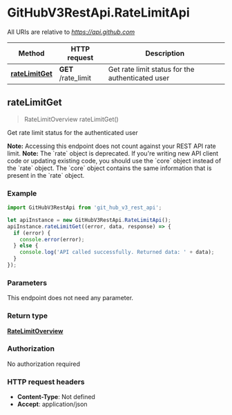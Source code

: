 # GitHubV3RestApi.RateLimitApi

All URIs are relative to *https://api.github.com*

Method | HTTP request | Description
------------- | ------------- | -------------
[**rateLimitGet**](RateLimitApi.md#rateLimitGet) | **GET** /rate_limit | Get rate limit status for the authenticated user



## rateLimitGet

> RateLimitOverview rateLimitGet()

Get rate limit status for the authenticated user

**Note:** Accessing this endpoint does not count against your REST API rate limit.  **Note:** The &#x60;rate&#x60; object is deprecated. If you&#39;re writing new API client code or updating existing code, you should use the &#x60;core&#x60; object instead of the &#x60;rate&#x60; object. The &#x60;core&#x60; object contains the same information that is present in the &#x60;rate&#x60; object.

### Example

```javascript
import GitHubV3RestApi from 'git_hub_v3_rest_api';

let apiInstance = new GitHubV3RestApi.RateLimitApi();
apiInstance.rateLimitGet((error, data, response) => {
  if (error) {
    console.error(error);
  } else {
    console.log('API called successfully. Returned data: ' + data);
  }
});
```

### Parameters

This endpoint does not need any parameter.

### Return type

[**RateLimitOverview**](RateLimitOverview.md)

### Authorization

No authorization required

### HTTP request headers

- **Content-Type**: Not defined
- **Accept**: application/json

